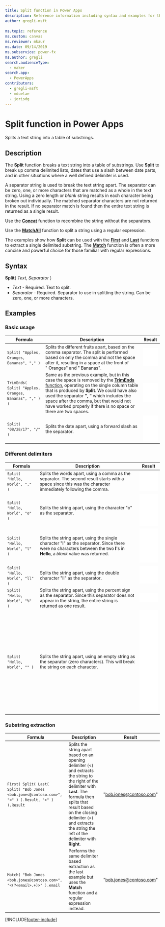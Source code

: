 ```yaml
---
title: Split function in Power Apps
description: Reference information including syntax and examples for the Split function in Power Apps.
author: gregli-msft

ms.topic: reference
ms.custom: canvas
ms.reviewer: mkaur
ms.date: 09/14/2019
ms.subservice: power-fx
ms.author: gregli
search.audienceType:
  - maker
search.app:
  - PowerApps
contributors:
  - gregli-msft
  - mduelae
  - jorisdg
---
```


# Split function in Power Apps

Splits a text string into a table of substrings.

## Description

The **Split** function breaks a text string into a table of substrings. Use **Split** to break up comma delimited lists, dates that use a slash between date parts, and in other situations where a well defined delimiter is used.

A separator string is used to break the text string apart. The separator can be zero, one, or more characters that are matched as a whole in the text string. Using a zero length or _blank_ string results in each character being broken out individually. The matched separator characters are not returned in the result. If no separator match is found then the entire text string is returned as a single result.

Use the **[Concat](function-concatenate.md)** function to recombine the string without the separators.

Use the **[MatchAll](function-ismatch.md)** function to split a string using a regular expression.

The examples show how **Split** can be used with the **[First](function-first-last.md)** and **[Last](function-first-last.md)** functions to extract a single delimited substring. The **[Match](function-ismatch.md)** function is often a more concise and powerful choice for those familiar with regular expressions.

## Syntax

**Split**( _Text_, _Separator_ )

- _Text_ - Required. Text to split.
- _Separator_ - Required. Separator to use in splitting the string. Can be zero, one, or more characters.

## Examples

### Basic usage

| Formula                                                | Description                                                                                                                                                                                                                                                                                                                                                                   | Result                                                        |
| ------------------------------------------------------ | ----------------------------------------------------------------------------------------------------------------------------------------------------------------------------------------------------------------------------------------------------------------------------------------------------------------------------------------------------------------------------- | ------------------------------------------------------------- |
| `Split( "Apples, Oranges, Bananas", "," )`             | Splits the different fruits apart, based on the comma separator. The split is performed based on only the comma and not the space after it, resulting in a space at the front of "&nbsp;Oranges" and "&nbsp;Bananas".                                                                                                                                                         | ![Split based on comma.](media/function-split/fruit1.png)     |
| `TrimEnds( Split( "Apples, Oranges, Bananas", "," ) )` | Same as the previous example, but in this case the space is removed by the [**TrimEnds** function](function-trim.md), operating on the single column table that is produced by **Split**. We could have also used the separator **",&nbsp;"** which includes the space after the comma, but that would not have worked properly if there is no space or there are two spaces. | ![Split with space removed.](media/function-split/fruit2.png) |
| `Split( "08/28/17", "/" )`                             | Splits the date apart, using a forward slash as the separator.                                                                                                                                                                                                                                                                                                                | ![Using forward slash.](media/function-split/date.png)        |

### Different delimiters

| Formula                         | Description                                                                                                                                                                  | Result                                                          |
| ------------------------------- | ---------------------------------------------------------------------------------------------------------------------------------------------------------------------------- | --------------------------------------------------------------- |
| `Split( "Hello, World", "," )`  | Splits the words apart, using a comma as the separator. The second result starts with a space since this was the character immediately following the comma.                  | ![Using comma separator.](media/function-split/comma.png)       |
| `Split( "Hello, World", "o" )`  | Splits the string apart, using the character "o" as the separator.                                                                                                           | ![Using o separator.](media/function-split/o.png)               |
| `Split( "Hello, World", "l" )`  | Splits the string apart, using the single character "l" as the separator. Since there were no characters between the two **l**'s in **Hello**, a _blank_ value was returned. | ![Using l separator.](media/function-split/l.png)               |
| `Split( "Hello, World", "ll" )` | Splits the string apart, using the double character "ll" as the separator.                                                                                                   | ![Using ll separator.](media/function-split/ll.png)             |
| `Split( "Hello, World", "%" )`  | Splits the string apart, using the percent sign as the separator. Since this separator does not appear in the string, the entire string is returned as one result.           | ![Using % separator.](media/function-split/percent.png)         |
| `Split( "Hello, World", "" )`   | Splits the string apart, using an empty string as the separator (zero characters). This will break the string on each character.                                             | ![Using empty string separator.](media/function-split/none.png) |

### Substring extraction

| Formula                                                                                          | Description                                                                                                                                                                                                                                                             | Result                  |
| ------------------------------------------------------------------------------------------------ | ----------------------------------------------------------------------------------------------------------------------------------------------------------------------------------------------------------------------------------------------------------------------- | ----------------------- |
| `First( Split( Last( Split( "Bob Jones <bob.jones@contoso.com>", "<" ) ).Result, ">" ) ).Result` | Splits the string apart based on an opening delimiter (<) and extracts the string to the right of the delimiter with **Last**. The formula then splits that result based on the closing delimiter (>) and extracts the string the left of the delimiter with **Right**. | "bob.jones@contoso.com" |
| `Match( "Bob Jones <bob.jones@contoso.com>", "<(?<email>.+)>" ).email`                           | Performs the same delimiter based extraction as the last example but uses the **Match** function and a regular expression instead.                                                                                                                                      | "bob.jones@contoso.com" |

[!INCLUDE[footer-include](../../includes/footer-banner.md)]
